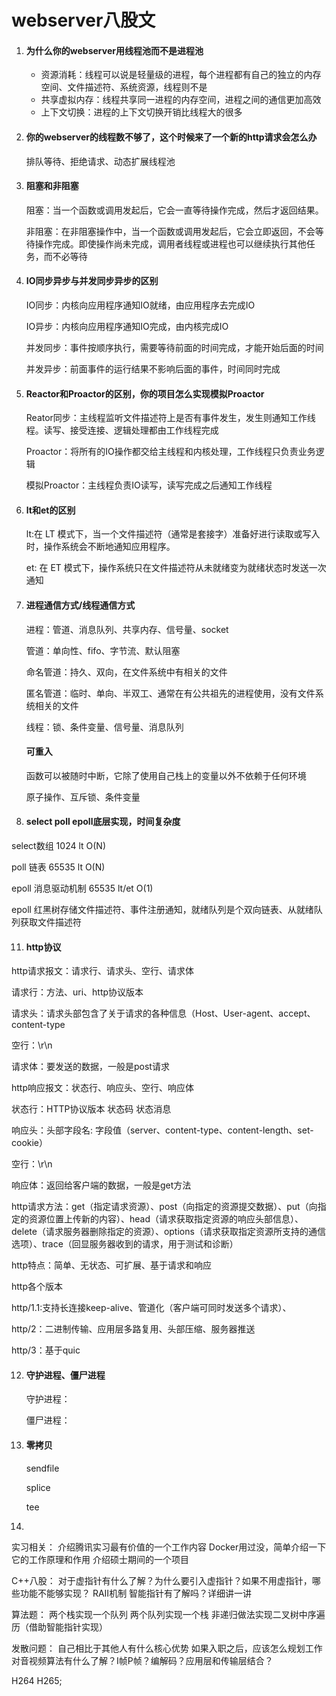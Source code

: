 # webserver八股文

1. #### 为什么你的webserver用线程池而不是进程池

   - 资源消耗：线程可以说是轻量级的进程，每个进程都有自己的独立的内存空间、文件描述符、系统资源，线程则不是
   - 共享虚拟内存：线程共享同一进程的内存空间，进程之间的通信更加高效
   - 上下文切换：进程的上下文切换开销比线程大的很多

2. #### 你的webserver的线程数不够了，这个时候来了一个新的http请求会怎么办

   排队等待、拒绝请求、动态扩展线程池

3. #### 阻塞和非阻塞

   阻塞：当一个函数或调用发起后，它会一直等待操作完成，然后才返回结果。

   非阻塞：在非阻塞操作中，当一个函数或调用发起后，它会立即返回，不会等待操作完成。即使操作尚未完成，调用者线程或进程也可以继续执行其他任务，而不必等待

4. #### IO同步异步与并发同步异步的区别

   IO同步：内核向应用程序通知IO就绪，由应用程序去完成IO

   IO异步：内核向应用程序通知IO完成，由内核完成IO

   并发同步：事件按顺序执行，需要等待前面的时间完成，才能开始后面的时间

   并发异步：前面事件的运行结果不影响后面的事件，时间同时完成

6. #### Reactor和Proactor的区别，你的项目怎么实现模拟Proactor

   Reator同步：主线程监听文件描述符上是否有事件发生，发生则通知工作线程。读写、接受连接、逻辑处理都由工作线程完成

   Proactor：将所有的IO操作都交给主线程和内核处理，工作线程只负责业务逻辑

   模拟Proactor：主线程负责IO读写，读写完成之后通知工作线程

7. #### lt和et的区别

   lt:在 LT 模式下，当一个文件描述符（通常是套接字）准备好进行读取或写入时，操作系统会不断地通知应用程序。

   et: 在 ET 模式下，操作系统只在文件描述符从未就绪变为就绪状态时发送一次通知

8. #### 进程通信方式/线程通信方式

   进程：管道、消息队列、共享内存、信号量、socket

   管道：单向性、fifo、字节流、默认阻塞

   命名管道：持久、双向，在文件系统中有相关的文件
   
   匿名管道：临时、单向、半双工、通常在有公共祖先的进程使用，没有文件系统相关的文件

   线程：锁、条件变量、信号量、消息队列

   #### 可重入

   函数可以被随时中断，它除了使用自己栈上的变量以外不依赖于任何环境

   原子操作、互斥锁、条件变量

10. #### select poll epoll底层实现，时间复杂度

   select数组 1024 lt O(N)

   poll 链表 65535  lt O(N)

   epoll 消息驱动机制 65535 lt/et O(1) 

   epoll 红黑树存储文件描述符、事件注册通知，就绪队列是个双向链表、从就绪队列获取文件描述符

11. #### http协议

   http请求报文：请求行、请求头、空行、请求体

   请求行：方法、uri、http协议版本

   请求头：请求头部包含了关于请求的各种信息（Host、User-agent、accept、content-type

   空行：\r\n

   请求体：要发送的数据，一般是post请求

   http响应报文：状态行、响应头、空行、响应体

   状态行：HTTP协议版本 状态码 状态消息

   响应头：头部字段名: 字段值（server、content-type、content-length、set-cookie）

   空行：\r\n

   响应体：返回给客户端的数据，一般是get方法

   http请求方法：get（指定请求资源）、post（向指定的资源提交数据）、put（向指定的资源位置上传新的内容）、head（请求获取指定资源的响应头部信息）、delete（请求服务器删除指定的资源）、options（请求获取指定资源所支持的通信选项）、trace（回显服务器收到的请求，用于测试和诊断）

   http特点：简单、无状态、可扩展、基于请求和响应

   http各个版本

   http/1.1:支持长连接keep-alive、管道化（客户端可同时发送多个请求）、
   
   http/2：二进制传输、应用层多路复用、头部压缩、服务器推送
   
   http/3：基于quic

12. #### 守护进程、僵尸进程

    守护进程：

    僵尸进程：

14. #### 零拷贝

    sendfile

    splice

    tee

15. 

实习相关：
介绍腾讯实习最有价值的一个工作内容
Docker用过没，简单介绍一下它的工作原理和作用
介绍硕士期间的一个项目

C++八股：
对于虚指针有什么了解？为什么要引入虚指针？如果不用虚指针，哪些功能不能够实现？
RAII机制
智能指针有了解吗？详细讲一讲

算法题：
两个栈实现一个队列
两个队列实现一个栈
非递归做法实现二叉树中序遍历（借助智能指针实现）

发散问题：
自己相比于其他人有什么核心优势
如果入职之后，应该怎么规划工作
对音视频算法有什么了解？I帧P帧？编解码？应用层和传输层结合？

H264 H265;
